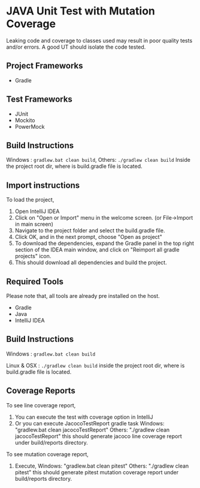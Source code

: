 # JAVA Unit Test with Mutation Coverage

Leaking code and coverage to classes used may result in poor quality tests and/or errors.
A good UT should isolate the code tested.

## Project Frameworks

* Gradle

## Test Frameworks

* JUnit
* Mockito
* PowerMock

## Build Instructions

Windows : `gradlew.bat clean build`,
Others: `./gradlew clean build`
Inside the project root dir, where is build.gradle file is located.

## Import instructions
To load the project,
1. Open IntelliJ IDEA
2. Click on "Open or Import" menu in the welcome screen. (or File->Import in main screen)
3. Navigate to the project folder and select the build.gradle file.
4. Click OK, and in the next prompt, choose "Open as project"
5. To download the dependencies, expand the Gradle panel in the top right section of the IDEA main window,
and click on "Reimport all gradle projects" icon.
6. This should download all dependencies and build the project.

## Required Tools
Please note that, all tools are already pre installed on the host.

* Gradle
* Java
* IntelliJ IDEA

## Build Instructions

Windows : `gradlew.bat clean build`

Linux  &  OSX : `./gradlew clean build`
inside the project root dir, where is build.gradle file is located.

## Coverage Reports
To see line coverage report,
 1. You can execute the test with coverage option in IntelliJ
 2. Or you can execute JacocoTestReport gradle task
     Windows:  "gradlew.bat clean jacocoTestReport"
     Others:   "./gradlew clean jacocoTestReport"
     this should generate jacoco line coverage report under build/reports directory.

To see mutation coverage report,
 1. Execute,
      Windows:  "gradlew.bat clean pitest"
      Others:   "./gradlew clean pitest"
      this should generate pitest mutation coverage report under build/reports directory.
